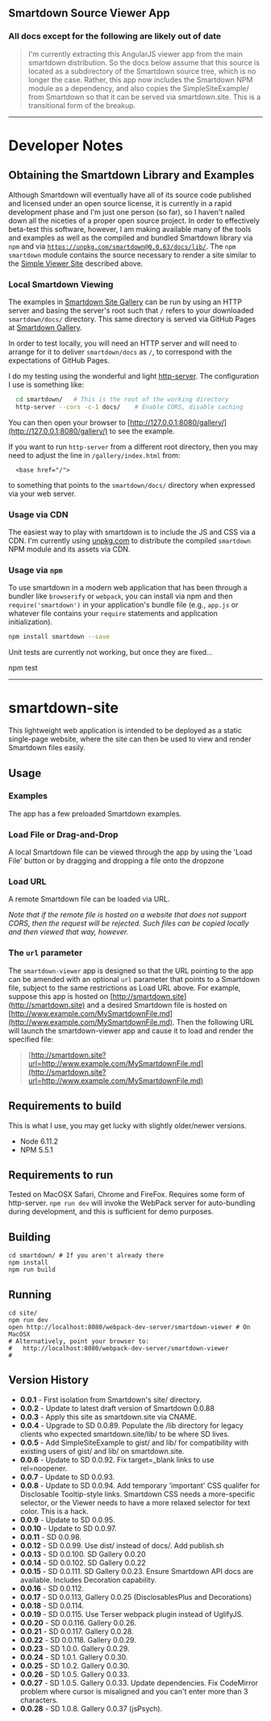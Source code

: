 ## Smartdown Source Viewer App

### All docs except for the following are likely out of date

> I'm currently extracting this AngularJS viewer app from the main smartdown distribution. So the docs below assume that this source is located as a subdirectory of the Smartdown source tree, which is no longer the case. Rather, this app now includes the Smartdown NPM module as a dependency, and also copies the SimpleSiteExample/ from Smartdown so that it can be served via smartdown.site. This is a transitional form of the breakup.

---

# Developer Notes

## Obtaining the Smartdown Library and Examples

Although Smartdown will eventually have all of its source code published and licensed under an open source license, it is currently in a rapid development phase and I'm just one person (so far), so I haven't nailed down all the niceties of a proper open source project. In order to effectively beta-test this software, however, I am making available many of the tools and examples as well as the compiled and bundled Smartdown library via `npm` and via [`https://unpkg.com/smartdown@0.0.63/docs/lib/`](https://unpkg.com/smartdown@0.0.63/docs/lib/). The `npm` `smartdown` module contains the source necessary to render a site similar to the [Simple Viewer Site](https://smartdown.site/lib) described above.

### Local Smartdown Viewing

The examples in [Smartdown Site Gallery](https://github.com/DoctorBud/smartdown/tree/master/SimpleSiteExample/gallery) can be run by using an HTTP server and basing the server's root such that `/` refers to your downloaded `smartdown/docs/` directory. This same directory is served via GitHub Pages at [Smartdown Gallery](http://smartdown.site/?url=gallery/Home.md).

In order to test locally, you will need an HTTP server and will need to arrange for it to deliver `smartdown/docs` as `/`, to correspond with the expectations of GitHub Pages.

I do my testing using the wonderful and light [http-server](https://github.com/indexzero/http-server). The configuration I use is something like:

```bash
  cd smartdown/   # This is the root of the working directory
  http-server --cors -c-1 docs/    # Enable CORS, disable caching
```

You can then open your browser to [http://127.0.0.1:8080/gallery/](http://127.0.0.1:8080/gallery/) to see the example.

If you want to run `http-server` from a different root directory, then you may need to adjust the line in `/gallery/index.html` from:

```
  <base href="/">
```

to something that points to the `smartdown/docs/` directory when expressed via your web server.



### Usage via CDN

The easiest way to play with smartdown is to include the JS and CSS via a CDN. I'm currently using [unpkg.com](https://unpkg.com/) to distribute the compiled `smartdown` NPM module and its assets via CDN.


### Usage via `npm`

To use smartdown in a modern web application that has been through a bundler like `browserify` or `webpack`, you can install via npm and then `require('smartdown')` in your application's bundle file (e.g., `app.js` or whatever file contains your `require` statements and application initialization).

```bash
npm install smartdown --save
```

Unit tests are currently not working, but once they are fixed...

  npm test

---

# smartdown-site

This lightweight web application is intended to be deployed as a static single-page website, where the site can then be used to view and render Smartdown files easily.

## Usage

### Examples

The app has a few preloaded Smartdown examples.

### Load File or Drag-and-Drop

A local Smartdown file can be viewed through the app by using the 'Load File' button or by dragging and dropping a file onto the dropzone

### Load URL

A remote Smartdown file can be loaded via URL.

*Note that if the remote file is hosted on a website that does not support CORS, then the request will be rejected. Such files can be copied locally and then viewed that way, however.*

### The `url` parameter

The `smartdown-viewer` app is designed so that the URL pointing to the app can be amended with an optional `url` parameter that points to a Smartdown file, subject to the same restrictions as Load URL above. For example, suppose this app is hosted on [http://smartdown.site](http://smartdown.site) and a desired Smartdown file is hosted on [http://www.example.com/MySmartdownFile.md](http://www.example.com/MySmartdownFile.md). Then the following URL will launch the smartdown-viewer app and cause it to load and render the specified file:

> [http://smartdown.site?url=http://www.example.com/MySmartdownFile.md](http://smartdown.site?url=http://www.example.com/MySmartdownFile.md)

## Requirements to build

This is what I use, you may get lucky with slightly older/newer versions.

- Node 6.11.2
- NPM 5.5.1


## Requirements to run

Tested on MacOSX Safari, Chrome and FireFox. Requires some form of http-server. `npm run dev` will invoke the WebPack server for auto-bundling during development, and this is sufficient for demo purposes.


## Building

```
cd smartdown/ # If you aren't already there
npm install
npm run build
```

## Running

```
cd site/
npm run dev
open http://localhost:8080/webpack-dev-server/smartdown-viewer # On MacOSX
# Alternatively, point your browser to:
#   http://localhost:8080/webpack-dev-server/smartdown-viewer
#
```


## Version History

- **0.0.1** - First isolation from Smartdown's site/ directory.
- **0.0.2** - Update to latest draft version of Smartdown 0.0.88
- **0.0.3** - Apply this site as smartdown.site via CNAME.
- **0.0.4** - Upgrade to SD 0.0.89. Populate the /lib directory for legacy clients who expected smartdown.site/lib/ to be where SD lives.
- **0.0.5** - Add SimpleSiteExample to gist/ and lib/ for compatibility with existing users of gist/ and lib/ on smartdown.site.
- **0.0.6** - Update to SD 0.0.92. Fix target=_blank links to use rel=noopener.
- **0.0.7** - Update to SD 0.0.93.
- **0.0.8** - Update to SD 0.0.94. Add temporary 'important' CSS qualifer for Disclosable Tooltip-style links. Smartdown CSS needs a more-specific selector, or the Viewer needs to have a more relaxed selector for text color. This is a hack.
- **0.0.9** - Update to SD 0.0.95.
- **0.0.10** - Update to SD 0.0.97.
- **0.0.11** - SD 0.0.98.
- **0.0.12** - SD 0.0.99. Use dist/ instead of docs/. Add publish.sh
- **0.0.13** - SD 0.0.100. SD Gallery 0.0.20
- **0.0.14** - SD 0.0.102. SD Gallery 0.0.22
- **0.0.15** - SD 0.0.111. SD Gallery 0.0.23. Ensure Smartdown API docs are available. Includes Decoration capability.
- **0.0.16** - SD 0.0.112.
- **0.0.17** - SD 0.0.113, Gallery 0.0.25 (DisclosablesPlus and Decorations)
- **0.0.18** - SD 0.0.114.
- **0.0.19** - SD 0.0.115. Use Terser webpack plugin instead of UglifyJS.
- **0.0.20** - SD 0.0.116. Gallery 0.0.26.
- **0.0.21** - SD 0.0.117. Gallery 0.0.28.
- **0.0.22** - SD 0.0.118. Gallery 0.0.29.
- **0.0.23** - SD 1.0.0. Gallery 0.0.29.
- **0.0.24** - SD 1.0.1. Gallery 0.0.30.
- **0.0.25** - SD 1.0.2. Gallery 0.0.30.
- **0.0.26** - SD 1.0.5. Gallery 0.0.33.
- **0.0.27** - SD 1.0.5. Gallery 0.0.33. Update dependencies. Fix CodeMirror problem where cursor is misaligned and you can't enter more than 3 characters.
- **0.0.28** - SD 1.0.8. Gallery 0.0.37 (jsPsych).
